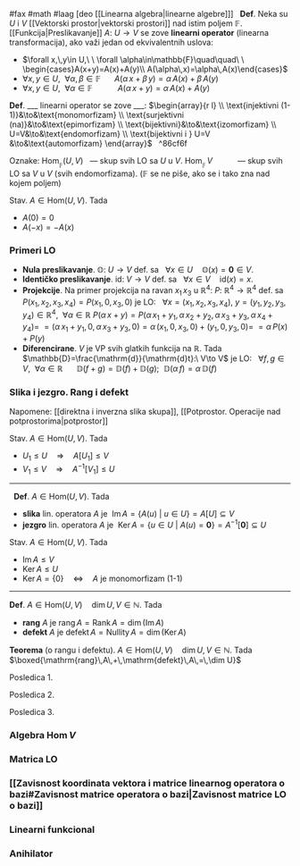 #fax #math #laag [deo [[Linearna algebra|linearne algebre]]]
$\:$
**Def**. Neka su $U$ i $V$ [[Vektorski prostor|vektorski prostori]] nad istim poljem $\mathbb{F}$. [[Funkcija|Preslikavanje]] $A:\ U\to V$ se zove **linearni operator** (linearna transformacija), ako važi jedan od ekvivalentnih uslova:
- $\forall x,\,y\in U,\ \ \forall \alpha\in\mathbb{F}\quad\quad\ \ \begin{cases}A(x+y)=A(x)+A(y)\\ A(\alpha\,x)=\alpha\,A(x)\end{cases}$
- $\forall x,\,y\in U,\ \ \forall \alpha,\,\beta\in\mathbb{F}\quad\ \  A(\alpha\,x+\beta\,y)=\alpha\,A(x)+\beta\,A(y)$
- $\forall x,\,y\in U,\ \ \forall \alpha\in\mathbb{F}\quad\quad\ \ \ A(\alpha\,x+y)=\alpha\,A(x)+A(y)$
$\:$

**Def**. \_\_\_ linearni operator se zove \_\_\_:
$\begin{array}{r l} \\
\text{injektivni (1-1)}&\to&\text{monomorfizam} \\
\text{surjektivni (na)}&\to&\text{epimorfizam} \\
\text{bijektivni}&\to&\text{izomorfizam} \\
U=V&\to&\text{endomorfizam} \\
\text{bijektivni i } U=V &\to&\text{automorfizam}
\end{array}$
$\:$ ^86cf6f

Oznake:
$\mathrm{Hom}_{_{\mathbb{F}}}(U,\,V)\ \:$ — skup svih LO sa $U$ u $V$.
$\mathrm{Hom}_{_{\mathbb{F}}}\,V\quad\quad\ \:$ — skup svih LO sa $V$ u $V$ (svih endomorfizama).
($\mathbb{F}$ se ne piše, ako se i tako zna nad kojem poljem)

Stav. $A\in\mathrm{Hom}(U,\,V)$. Tada
- $A(0)=0$
- $A(-x)=-A(x)$
### Primeri LO
- **Nula preslikavanje**. $\mathbb{O}:\ U\to V$ def. sa $\:$ $\forall x\in U\quad \mathbb{O}(x)=\mathbf{0}\in V$.
- **Identičko preslikavanje**. $\mathrm{id}:\ V\to V$ def. sa $\:$ $\forall x\in V\quad \mathrm{id}(x)=x$.
- **Projekcije**.
  Na primer projekcija na ravan $x_{1}\,x_{3}$ u $\mathbb{R}^{4}$:
  $P:\ \mathbb{R}^{4}\to\mathbb{R}^{4}$ def. sa $\:$ $P(x_{1},\,x_{2},\,x_{3},\,x_{4})=P(x_{1},\,0,\,x_{3},\,0)$ je LO:
  $\:$
  $\forall x=(x_{1},\,x_{2},\,x_{3},\,x_{4}),\ y = (y_{1},\,y_{2},\,y_{3},\,y_{4})\in\mathbb{R}^{4},\ \ \forall\alpha\in\mathbb{R}$
   $P(\alpha\,x+y)=P(\alpha\,x_{1}+y_{1},\,\alpha\,x_{2}+y_{2},\,\alpha\,x_{3}+y_{3},\,\alpha\,x_{4}+y_{4})=$
  $=(\alpha\,x_{1}+y_{1},\,0,\,\alpha\,x_{3}+y_{3},\,0)=\alpha\,(x_{1},\,0,\,x_{3},\,0)+(y_{1},\,0,\,y_{3},\,0)=$
  $=\alpha\,P(x)+P(y)$
  $\:$
- **Diferencirane**. $V$ je VP svih glatkih funkcija na $\mathbb{R}$. Tada $\mathbb{D}=\frac{\mathrm{d}}{\mathrm{d}t}:\ V\to V$ je LO:
  $\:$
  $\forall f,\,g\in V,\ \ \forall \alpha\in\mathbb{R}\quad\ \ \mathbb{D}(f+g)=\mathbb{D}(f)+\mathbb{D}(g);\ \ \mathbb{D}(\alpha\,f)=\alpha\,\mathbb{D}(f)$
### Slika i jezgro. Rang i defekt
Napomene: [[direktna i inverzna slika skupa]], [[Potprostor. Operacije nad potprostorima|potprostor]]

Stav. $A\in \mathrm{Hom}(U,\,V)$. Tada
- $U_{1}\leqslant U\quad\Rightarrow\quad A[U_{1}] \leqslant V$
- $V_{1}\leqslant V\quad\Rightarrow\quad A^{-1}[V_{1}] \leqslant U$
___
$\:$
**Def**. $A\in \mathrm{Hom}(U,\,V)$. Tada
- **slika** lin. operatora $A$ je $\ \mathrm{Im}\,A=\Big\{ A(u)\ \Big|\ u\in U \Big\}=A[U]\subseteq V$
- **jezgro** lin. operatora $A$ je $\ \mathrm{Ker}\,A=\Big\{ u\in U\ \Big| \ A(u) = \mathbf{0} \Big\}= A^{-1}[\mathbf{0}]\subseteq U$

Stav. $A\in \mathrm{Hom}(U,\,V)$. Tada
- $\mathrm{Im}\,A\leqslant V$
- $\mathrm{Ker}\,A\leqslant U$
- $\mathrm{Ker}\,A=\{ 0 \}\quad\Leftrightarrow\quad A$ je monomorfizam (1-1)
___
**Def**. $A\in \mathrm{Hom}(U,\,V)\quad\dim U,\,V\in\mathbb{N}$. Tada
- **rang** $A$ je $\mathrm{rang}\,A=\mathrm{Rank}\,A=\dim(\mathrm{Im}\,A)$
- **defekt** $A$ je $\mathrm{defekt}\,A=\mathrm{Nullity}\,A=\dim(\mathrm{Ker}\,A)$

**Teorema** (o rangu i defektu). $A\in \mathrm{Hom}(U,\,V)\quad\dim U,\,V\in\mathbb{N}$. Tada $\boxed{\mathrm{rang}\,A\,+\,\mathrm{defekt}\,A\,=\,\dim U}$

Posledica 1. 

Posledica 2. 

Posledica 3. 


### Algebra $\mathrm{Hom}\,V$
### Matrica LO
### [[Zavisnost koordinata vektora i matrice linearnog operatora o bazi#Zavisnost matrice operatora o bazi|Zavisnost matrice LO o bazi]]
### Linearni funkcional
### Anihilator
